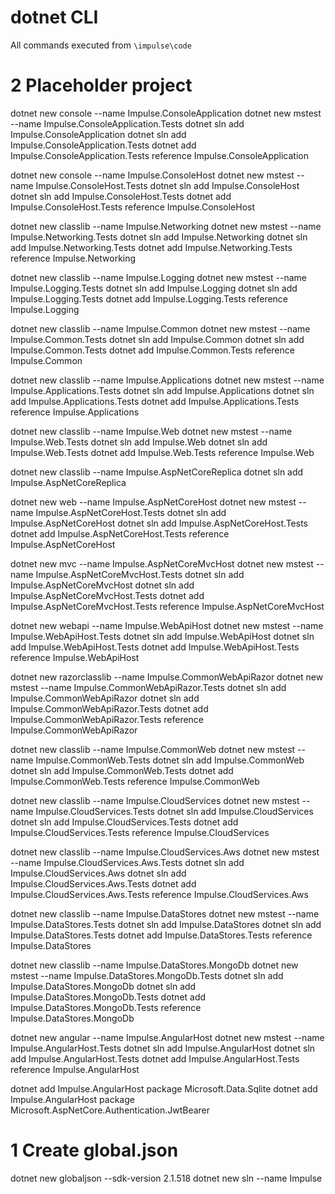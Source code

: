 # dotnet CLI

All commands executed from `\impulse\code`

# 2 Placeholder project

dotnet new console --name Impulse.ConsoleApplication
dotnet new mstest --name Impulse.ConsoleApplication.Tests
dotnet sln add Impulse.ConsoleApplication
dotnet sln add Impulse.ConsoleApplication.Tests
dotnet add Impulse.ConsoleApplication.Tests reference Impulse.ConsoleApplication

dotnet new console --name Impulse.ConsoleHost
dotnet new mstest --name Impulse.ConsoleHost.Tests
dotnet sln add Impulse.ConsoleHost
dotnet sln add Impulse.ConsoleHost.Tests
dotnet add Impulse.ConsoleHost.Tests reference Impulse.ConsoleHost

dotnet new classlib --name Impulse.Networking
dotnet new mstest --name Impulse.Networking.Tests
dotnet sln add Impulse.Networking
dotnet sln add Impulse.Networking.Tests
dotnet add Impulse.Networking.Tests reference Impulse.Networking

dotnet new classlib --name Impulse.Logging
dotnet new mstest --name Impulse.Logging.Tests
dotnet sln add Impulse.Logging
dotnet sln add Impulse.Logging.Tests
dotnet add Impulse.Logging.Tests reference Impulse.Logging

dotnet new classlib --name Impulse.Common
dotnet new mstest --name Impulse.Common.Tests
dotnet sln add Impulse.Common
dotnet sln add Impulse.Common.Tests
dotnet add Impulse.Common.Tests reference Impulse.Common

dotnet new classlib --name Impulse.Applications
dotnet new mstest --name Impulse.Applications.Tests
dotnet sln add Impulse.Applications
dotnet sln add Impulse.Applications.Tests
dotnet add Impulse.Applications.Tests reference Impulse.Applications

dotnet new classlib --name Impulse.Web
dotnet new mstest --name Impulse.Web.Tests
dotnet sln add Impulse.Web
dotnet sln add Impulse.Web.Tests
dotnet add Impulse.Web.Tests reference Impulse.Web

dotnet new classlib --name Impulse.AspNetCoreReplica
dotnet sln add Impulse.AspNetCoreReplica


dotnet new web --name Impulse.AspNetCoreHost
dotnet new mstest --name Impulse.AspNetCoreHost.Tests
dotnet sln add Impulse.AspNetCoreHost
dotnet sln add Impulse.AspNetCoreHost.Tests
dotnet add Impulse.AspNetCoreHost.Tests reference Impulse.AspNetCoreHost


dotnet new mvc --name Impulse.AspNetCoreMvcHost
dotnet new mstest --name Impulse.AspNetCoreMvcHost.Tests
dotnet sln add Impulse.AspNetCoreMvcHost
dotnet sln add Impulse.AspNetCoreMvcHost.Tests
dotnet add Impulse.AspNetCoreMvcHost.Tests reference Impulse.AspNetCoreMvcHost


dotnet new webapi --name Impulse.WebApiHost
dotnet new mstest --name Impulse.WebApiHost.Tests
dotnet sln add Impulse.WebApiHost
dotnet sln add Impulse.WebApiHost.Tests
dotnet add Impulse.WebApiHost.Tests reference Impulse.WebApiHost



dotnet new razorclasslib --name Impulse.CommonWebApiRazor
dotnet new mstest --name Impulse.CommonWebApiRazor.Tests
dotnet sln add Impulse.CommonWebApiRazor
dotnet sln add Impulse.CommonWebApiRazor.Tests
dotnet add Impulse.CommonWebApiRazor.Tests reference Impulse.CommonWebApiRazor


dotnet new classlib --name Impulse.CommonWeb
dotnet new mstest --name Impulse.CommonWeb.Tests
dotnet sln add Impulse.CommonWeb
dotnet sln add Impulse.CommonWeb.Tests
dotnet add Impulse.CommonWeb.Tests reference Impulse.CommonWeb


dotnet new classlib --name Impulse.CloudServices
dotnet new mstest --name Impulse.CloudServices.Tests
dotnet sln add Impulse.CloudServices
dotnet sln add Impulse.CloudServices.Tests
dotnet add Impulse.CloudServices.Tests reference Impulse.CloudServices


dotnet new classlib --name Impulse.CloudServices.Aws
dotnet new mstest --name Impulse.CloudServices.Aws.Tests
dotnet sln add Impulse.CloudServices.Aws
dotnet sln add Impulse.CloudServices.Aws.Tests
dotnet add Impulse.CloudServices.Aws.Tests reference Impulse.CloudServices.Aws

dotnet new classlib --name Impulse.DataStores
dotnet new mstest --name Impulse.DataStores.Tests
dotnet sln add Impulse.DataStores
dotnet sln add Impulse.DataStores.Tests
dotnet add Impulse.DataStores.Tests reference Impulse.DataStores


dotnet new classlib --name Impulse.DataStores.MongoDb
dotnet new mstest --name Impulse.DataStores.MongoDb.Tests
dotnet sln add Impulse.DataStores.MongoDb
dotnet sln add Impulse.DataStores.MongoDb.Tests
dotnet add Impulse.DataStores.MongoDb.Tests reference Impulse.DataStores.MongoDb



dotnet new angular --name Impulse.AngularHost
dotnet new mstest --name Impulse.AngularHost.Tests
dotnet sln add Impulse.AngularHost
dotnet sln add Impulse.AngularHost.Tests
dotnet add Impulse.AngularHost.Tests reference Impulse.AngularHost

dotnet add Impulse.AngularHost package Microsoft.Data.Sqlite
dotnet add Impulse.AngularHost package Microsoft.AspNetCore.Authentication.JwtBearer




# 1 Create global.json 
dotnet new globaljson --sdk-version 2.1.518
dotnet new sln --name Impulse
